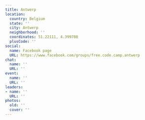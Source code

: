 ```yaml
---
title: Antwerp
location:
  country: Belgium
  state: ''
  city: Antwerp
  neighborhood: ''
  coordinates: 51.22111, 4.399708
  plusCode: ''
social:
  name: Facebook page
  URL: https://www.facebook.com/groups/free.code.camp.antwerp
chat:
  name: ''
  URL: ''
event:
  name: ''
  URL: ''
leaders:
- name: ''
  URL: ''
photos:
  old: ''
  cover: ''
---
```

